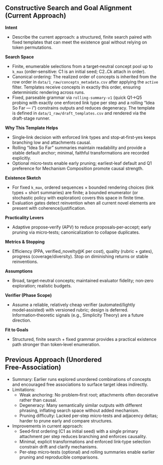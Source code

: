 ## Constructive Search and Goal Alignment (Current Approach)

**Intent**
- Describe the current approach: a structured, finite search paired with fixed templates that can meet the existence goal without relying on token permutations.

**Search Space**
- Finite, enumerable selections from a target‑neutral concept pool up to `k_max` (order‑sensitive: C1 is an initial seed; C2..Ck attach in order).
- Canonical ordering: The realized order of concepts is inherited from the
  row order in `data/1_raw/concepts_metadata.csv` after applying the
  `active` filter. Templates receive concepts in exactly this order, ensuring
  deterministic rendering across runs.
- Fixed, parseable grammar via `rolling-summary-v1` (quick Q1→Q5 probing with exactly one enforced link type per step and a rolling “Idea So Far — i”) constrains outputs and reduces degeneracy. The template is defined in `data/1_raw/draft_templates.csv` and rendered via the draft-stage runner.

**Why This Template Helps**
- Single‑link decision with enforced link types and stop‑at‑first‑yes keeps branching low and attachments causal.
- Rolling “Idea So Far” summaries maintain readability and provide a stable default anchor; minimal, faithful transformations are recorded explicitly.
- Optional micro‑tests enable early pruning; earliest‑leaf default and Q1 preference for Mechanism Composition promote causal strength.

**Existence Sketch**
- For fixed `k_max`, ordered sequences × bounded rendering choices (link types + short summaries) are finite; a bounded enumerator (or stochastic policy with exploration) covers this space in finite time.
- Evaluation gates detect reinvention when all current novel elements are present with coherence/justification.

**Practicality Levers**
- Adaptive propose‑verify (APV) to reduce proposals‑per‑accept; early pruning via micro‑tests; canonicalization to collapse duplicates.

**Metrics & Stopping**
- Efficiency (PPA, verified_novelty@K per cost), quality (rubric + gates), progress (coverage/diversity). Stop on diminishing returns or stable reinventions.

**Assumptions**
- Broad, target‑neutral concepts; maintained evaluator fidelity; non‑zero exploration; realistic budgets.

**Verifier (Phase Scope)**
- Assume a reliable, relatively cheap verifier (automated/lightly model‑assisted) with versioned rubric; design is deferred. Information‑theoretic signals (e.g., Simplicity Theory) are a future direction.

**Fit to Goals**
- Structured, finite search + fixed grammar provides a practical existence path stronger than token‑level enumeration.

## Previous Approach (Unordered Free‑Association)

- Summary: Earlier runs explored unordered combinations of concepts and encouraged free associations to surface target ideas indirectly.
- Limitations:
  - Weak anchoring: No problem‑first root; attachments often decorative rather than causal.
  - Degeneracy: Many semantically similar outputs with different phrasing, inflating search space without added mechanism.
  - Pruning difficulty: Lacked per‑step micro‑tests and adjacency deltas; harder to prune early and compare structures.
- Improvements in current approach:
  - Seed‑first ordering (C1 as initial seed) with a single primary attachment per step reduces branching and enforces causality.
  - Minimal, explicit transformations and enforced link‑type selection constrain drift and clarify mechanisms.
  - Per‑step micro‑tests (optional) and rolling summaries enable earlier pruning and reproducible comparisons.
